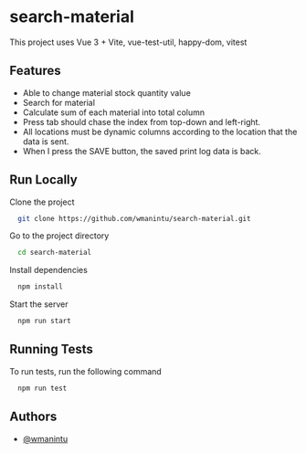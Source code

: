 
# search-material

This project uses Vue 3 + Vite, vue-test-util, happy-dom, vitest


## Features

- Able to change material stock quantity value
- Search for material
- Calculate sum of each material into total column 
- Press tab should chase the index from top-down and left-right.
- All locations must  be dynamic columns according to  the location that the data is sent.
- When I press the SAVE button, the saved print log data is back.


## Run Locally

Clone the project

```bash
  git clone https://github.com/wmanintu/search-material.git
```

Go to the project directory

```bash
  cd search-material
```

Install dependencies

```bash
  npm install
```

Start the server

```bash
  npm run start
```


## Running Tests

To run tests, run the following command

```bash
  npm run test
```


## Authors

- [@wmanintu](https://www.github.com/wmanintu)

